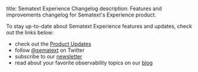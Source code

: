 title: Sematext Experience Changelog
description: Features and improvements changelog for Sematext's Experience product. 

To stay up-to-date about Sematext Experience features and updates, check out the links below:

  - check out the [Product Updates](https://sematext.com/product-updates)
  - follow [@sematext](http://twitter.com/sematext) on Twitter
  - subscribe to our [newsletter](https://sematext.com/#gamma-newsletter)
  - read about your favorite observability topics on our [blog](https://sematext.com/blog)
